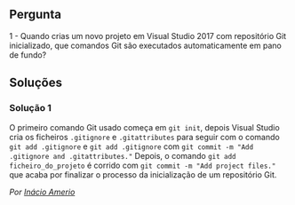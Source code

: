 ## Pergunta

1 - Quando crias um novo projeto em Visual Studio 2017 com repositório Git
inicializado, que comandos Git são executados automaticamente em pano de fundo?

## Soluções

### Solução 1

O primeiro comando Git usado começa em `git init`, depois Visual Studio cria
os ficheiros `.gitignore` e `.gitattributes` para seguir com o comando
`git add .gitignore` e `git add .gitignore` com
`git commit -m "Add .gitignore and .gitattributes."` Depois, o comando 
`git add ficheiro_do_projeto` é corrido com `git commit -m "Add project files."`
que acaba por finalizar o processo da inicialização de um repositório Git.

*Por [Inácio Amerio](https://github.com/fpthefluffypawed)*